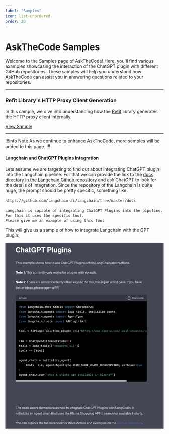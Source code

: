 ```yaml
---
label: "Samples"
icon: list-unordered
order: 20
---
```


# AskTheCode Samples

Welcome to the Samples page of AskTheCode! Here, you'll find various examples showcasing the interaction of the ChatGPT plugin with different GitHub repositories. These samples will help you understand how AskTheCode can assist you in answering questions related to your repositories.

---

### Refit Library's HTTP Proxy Client Generation

In this sample, we dive into understanding how the [Refit](https://github.com/reactiveui/refit/) library generates the HTTP proxy client internally. 

[View Sample](https://chat.openai.com/share/9cb9ff0a-078f-4011-9c15-d4d21f6e5c0e)

---

!!!info Note
As we continue to enhance AskTheCode, more samples will be added to this page.
!!!

#### Langchain and ChatGPT Plugins Integration

Lets assume we are targeting to find out about integrating ChatGPT plugin into the Langchain pipeline. For that we can provide the link to the [docs directory in the Langchain Github repository](https://github.com/langchain-ai/langchain/tree/master/docs) and ask ChatGPT to look for the details of integration. Since the repository of the Langchain is quite huge, the prompt should be pretty specific, something like:

```Prompt
https://github.com/langchain-ai/langchain/tree/master/docs

Langchain is capable of integrating ChatGPT Plugins into the pipeline. For this it uses the specific tool.
Please give me an example of using this tool
```

This will give us a sample of how to integrate Langchain with the GPT plugin:

![](/resources/usage/search/langchain-sample-no-search.png)
